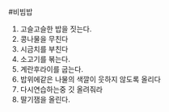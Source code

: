 #비빔밥
1. 고슬고슬한 밥을 짓는다.
2. 콩나물을 무친다
3. 시금치를 부친다
4. 소고기를 볶는다.
5. 계란후라이를 굽는다.
6. 밥위에같은 나물의 색깔이 웃하지 않도록 올리다
7. 다시연습하는중 깃 올려줘라
8. 딸기잼을 올린다.